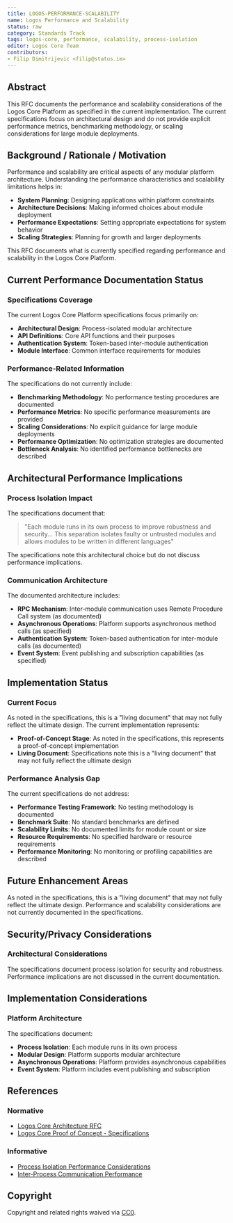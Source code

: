```yaml
---
title: LOGOS-PERFORMANCE-SCALABILITY
name: Logos Performance and Scalability
status: raw
category: Standards Track
tags: logos-core, performance, scalability, process-isolation
editor: Logos Core Team
contributors:
- Filip Dimitrijevic <filip@status.im>
---
```


## Abstract

This RFC documents the performance and scalability considerations of the Logos Core Platform as specified in the current implementation. The current specifications focus on architectural design and do not provide explicit performance metrics, benchmarking methodology, or scaling considerations for large module deployments.

## Background / Rationale / Motivation

Performance and scalability are critical aspects of any modular platform architecture. Understanding the performance characteristics and scalability limitations helps in:

- **System Planning**: Designing applications within platform constraints
- **Architecture Decisions**: Making informed choices about module deployment
- **Performance Expectations**: Setting appropriate expectations for system behavior
- **Scaling Strategies**: Planning for growth and larger deployments

This RFC documents what is currently specified regarding performance and scalability in the Logos Core Platform.

## Current Performance Documentation Status

### Specifications Coverage

The current Logos Core Platform specifications focus primarily on:

- **Architectural Design**: Process-isolated modular architecture
- **API Definitions**: Core API functions and their purposes
- **Authentication System**: Token-based inter-module authentication
- **Module Interface**: Common interface requirements for modules

### Performance-Related Information

The specifications do not currently include:

- **Benchmarking Methodology**: No performance testing procedures are documented
- **Performance Metrics**: No specific performance measurements are provided
- **Scaling Considerations**: No explicit guidance for large module deployments
- **Performance Optimization**: No optimization strategies are documented
- **Bottleneck Analysis**: No identified performance bottlenecks are described

## Architectural Performance Implications

### Process Isolation Impact

The specifications document that:

> "Each module runs in its own process to improve robustness and security... This separation isolates faulty or untrusted modules and allows modules to be written in different languages"

The specifications note this architectural choice but do not discuss performance implications.

### Communication Architecture

The documented architecture includes:

- **RPC Mechanism**: Inter-module communication uses Remote Procedure Call system (as documented)
- **Asynchronous Operations**: Platform supports asynchronous method calls (as specified)
- **Authentication System**: Token-based authentication for inter-module calls (as documented)
- **Event System**: Event publishing and subscription capabilities (as specified)

## Implementation Status

### Current Focus

As noted in the specifications, this is a "living document" that may not fully reflect the ultimate design. The current implementation represents:

- **Proof-of-Concept Stage**: As noted in the specifications, this represents a proof-of-concept implementation
- **Living Document**: Specifications note this is a "living document" that may not fully reflect the ultimate design

### Performance Analysis Gap

The current specifications do not address:

- **Performance Testing Framework**: No testing methodology is documented
- **Benchmark Suite**: No standard benchmarks are defined
- **Scalability Limits**: No documented limits for module count or size
- **Resource Requirements**: No specified hardware or resource requirements
- **Performance Monitoring**: No monitoring or profiling capabilities are described

## Future Enhancement Areas

As noted in the specifications, this is a "living document" that may not fully reflect the ultimate design. Performance and scalability considerations are not currently documented in the specifications.

## Security/Privacy Considerations

### Architectural Considerations

The specifications document process isolation for security and robustness. Performance implications are not discussed in the current documentation.

## Implementation Considerations

### Platform Architecture

The specifications document:

- **Process Isolation**: Each module runs in its own process
- **Modular Design**: Platform supports modular architecture
- **Asynchronous Operations**: Platform provides asynchronous capabilities
- **Event System**: Platform includes event publishing and subscription

## References

### Normative

- [Logos Core Architecture RFC](./logos-core-architecture.md)
- [Logos Core Proof of Concept - Specifications](https://github.com/logos-co/logos-core-poc/blob/develop/docs/specs.md)

### Informative

- [Process Isolation Performance Considerations](https://en.wikipedia.org/wiki/Process_isolation)
- [Inter-Process Communication Performance](https://en.wikipedia.org/wiki/Inter-process_communication)

## Copyright

Copyright and related rights waived via [CC0](https://creativecommons.org/publicdomain/zero/1.0/).
